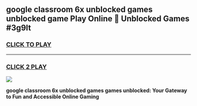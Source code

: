 
## google classroom 6x unblocked games unblocked game Play Online 👋 Unblocked Games #3g9lt
<h3>
<a href="https://premium.freeplayer.one?title=google_classroom_6x_unblocked_games&ref=21F">CLICK TO PLAY</a></h3>
<hr>

<h3>
<a href="https://premium.freeplayer.one?title=google_classroom_6x_unblocked_games&ref=21F">CLICK 2 PLAY</a>
  
</h3>

<a href="https://premium.freeplayer.one?title=google_classroom_6x_unblocked_games&ref=21F/"><img src="https://clearcache.store/games.png"></a>


**google classroom 6x unblocked games games unblocked: Your Gateway to Fun and Accessible Online Gaming**
